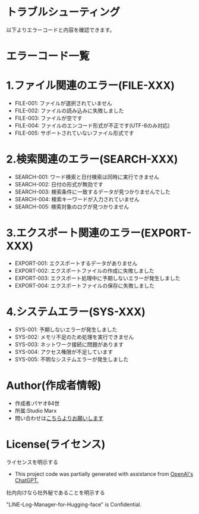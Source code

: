 # トラブルシューティング
以下よりエラーコードと内容を確認できます。
# エラーコード一覧
# 1.ファイル関連のエラー(FILE-XXX)
* FILE-001: ファイルが選択されていません
* FILE-002: ファイルの読み込みに失敗しました
* FILE-003: ファイルが空です
* FILE-004: ファイルのエンコード形式が不正です(UTF-8のみ対応)
* FILE-005: サポートされていないファイル形式です

# 2.検索関連のエラー(SEARCH-XXX)
* SEARCH-001: ワード検索と日付検索は同時に実行できません
* SEARCH-002: 日付の形式が無効です
* SEARCH-003: 検索条件に一致するデータが見つかりませんでした
* SEARCH-004: 検索キーワードが入力されていません
* SEARCH-005: 検索対象のログが見つかりません

# 3.エクスポート関連のエラー(EXPORT-XXX)
* EXPORT-001: エクスポートするデータがありません
* EXPORT-002: エクスポートファイルの作成に失敗しました
* EXPORT-003: エクスポート処理中に予期しないエラーが発生しました
* EXPORT-004: エクスポートファイルの保存に失敗しました

# 4.システムエラー(SYS-XXX)
* SYS-001: 予期しないエラーが発生しました
* SYS-002: メモリ不足のため処理を実行できません
* SYS-003: ネットワーク接続に問題があります
* SYS-004: アクセス権限が不足しています
* SYS-005: 不明なシステムエラーが発生しました


# Author(作成者情報)

* 作成者:パヤオ84世
* 所属:Studio Marx
* 問い合わせは[こちらよりお願いします](https://forms.gle/cQrvEu6Q4q94MjCSA)

# License(ライセンス)
ライセンスを明示する

* This project code was partially generated with assistance from [OpenAI's ChatGPT.](https://chatgpt.com/)

社内向けなら社外秘であることを明示する

"LINE-Log-Manager-for-Hugging-face" is Confidential.
